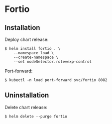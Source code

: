 # Fortio

## Installation

Deploy chart release:

```
$ helm install fortio . \
    --namespace load \
    --create-namespace \
    --set nodeSelector.role=exp-control
```

Port-forward:

```
$ kubectl -n load port-forward svc/fortio 8082
```

## Uninstallation

Delete chart release:

```
$ helm delete --purge fortio
```
